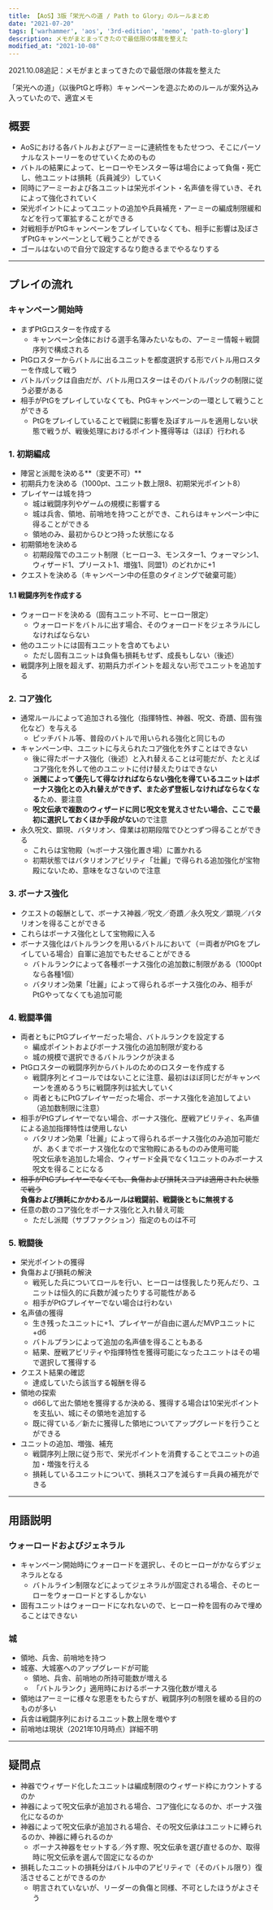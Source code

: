 ```yaml
---
title: 【AoS】3版「栄光への道 / Path to Glory」のルールまとめ
date: "2021-07-20"
tags: ['warhammer', 'aos', '3rd-edition', 'memo', 'path-to-glory']
description: メモがまとまってきたので最低限の体裁を整えた
modified_at: "2021-10-08"
---
```


2021.10.08追記：メモがまとまってきたので最低限の体裁を整えた

「栄光への道」（以後PtGと呼称）キャンペーンを遊ぶためのルールが案外込み入っていたので、適宜メモ

## 概要
- AoSにおける各バトルおよびアーミーに連続性をもたせつつ、そこにパーソナルなストーリーをのせていくためのもの
- バトルの結果によって、ヒーローやモンスター等は場合によって負傷・死亡し、他ユニットは損耗（兵員減少）していく
- 同時にアーミーおよび各ユニットは栄光ポイント・名声値を得ていき、それによって強化されていく
- 栄光ポイントによってユニットの追加や兵員補充・アーミーの編成制限緩和などを行って軍拡することができる
- 対戦相手がPtGキャンペーンをプレイしていなくても、相手に影響は及ぼさずPtGキャンペーンとして戦うことができる
- ゴールはないので自分で設定するなり飽きるまでやるなりする

---

## プレイの流れ
### キャンペーン開始時
- まずPtGロスターを作成する
  - キャンペーン全体における選手名簿みたいなもの、アーミー情報＋戦闘序列で構成される
- PtGロスターからバトルに出るユニットを都度選択する形でバトル用ロスターを作成して戦う
- バトルパックは自由だが、バトル用ロスターはそのバトルパックの制限に従う必要がある
- 相手がPtGをプレイしていなくても、PtGキャンペーンの一環として戦うことができる
  - PtGをプレイしていることで戦闘に影響を及ぼすルールを適用しない状態で戦うが、戦後処理におけるポイント獲得等は（ほぼ）行われる

### 1. 初期編成
- 陣営と派閥を決める**（変更不可）**
- 初期兵力を決める（1000pt、ユニット数上限8、初期栄光ポイント8）
- プレイヤーは城を持つ
  - 城は戦闘序列やゲームの規模に影響する
  - 城は兵舎、領地、前哨地を持つことができ、これらはキャンペーン中に得ることができる
  - 領地のみ、最初からひとつ持った状態になる
- 初期領地を決める
  - 初期段階でのユニット制限（ヒーロー3、モンスター1、ウォーマシン1、ウィザード1、プリースト1、増強1、同盟1）のどれかに+1
- クエストを決める（キャンペーン中の任意のタイミングで破棄可能）

#### 1.1 戦闘序列を作成する
- ウォーロードを決める（固有ユニット不可、ヒーロー限定）
  - ウォーロードをバトルに出す場合、そのウォーロードをジェネラルにしなければならない
- 他のユニットには固有ユニットを含めてもよい
  - ただし固有ユニットは負傷も損耗もせず、成長もしない（後述）
- 戦闘序列上限を超えず、初期兵力ポイントを超えない形でユニットを追加する

### 2. コア強化
- 通常ルールによって追加される強化（指揮特性、神器、呪文、奇蹟、固有強化など）を与える
  - ピッチバトル等、普段のバトルで用いられる強化と同じもの
- キャンペーン中、ユニットに与えられたコア強化を外すことはできない
  - 後に得たボーナス強化（後述）と入れ替えることは可能だが、たとえばコア強化を外して他のユニットに付け替えたりはできない
  - **派閥によって優先して得なければならない強化を得ているユニットはボーナス強化との入れ替えができず、また必ず登板しなければならなくなる**ため、要注意
  - **呪文伝承で複数のウィザードに同じ呪文を覚えさせたい場合、ここで最初に選択しておくほか手段がない**ので注意
- 永久呪文、顕現、バタリオン、偉業は初期段階でひとつずつ得ることができる
  - これらは宝物殿（≒ボーナス強化置き場）に置かれる
  - 初期状態ではバタリオンアビリティ「壮麗」で得られる追加強化が宝物殿にないため、意味をなさないので注意

### 3. ボーナス強化
- クエストの報酬として、ボーナス神器／呪文／奇蹟／永久呪文／顕現／バタリオンを得ることができる
- これらはボーナス強化として宝物殿に入る
- ボーナス強化はバトルランクを用いるバトルにおいて（＝両者がPtGをプレイしている場合）自軍に追加でもたせることができる
  - バトルランクによって各種ボーナス強化の追加数に制限がある（1000ptなら各種1個）
  - バタリオン効果「壮麗」によって得られるボーナス強化のみ、相手がPtGやってなくても追加可能

### 4. 戦闘準備
- 両者ともにPtGプレイヤーだった場合、バトルランクを設定する
  - 編成ポイントおよびボーナス強化の追加制限が変わる
  - 城の規模で選択できるバトルランクが決まる
- PtGロスターの戦闘序列からバトルのためのロスターを作成する
  - 戦闘序列とイコールではないことに注意、最初はほぼ同じだがキャンペーンを進めるうちに戦闘序列は拡大していく
  - 両者ともにPtGプレイヤーだった場合、ボーナス強化を追加してよい（追加数制限に注意）
- 相手がPtGプレイヤーでない場合、ボーナス強化、歴戦アビリティ、名声値による追加指揮特性は使用しない
  - バタリオン効果「壮麗」によって得られるボーナス強化のみ追加可能だが、あくまでボーナス強化なので宝物殿にあるもののみ使用可能 \
  呪文伝承を追加した場合、ウィザード全員でなく1ユニットのみボーナス呪文を得ることになる
- <s>相手がPtGプレイヤーでなくても、負傷および損耗スコアは適用された状態で戦う</s>\
**負傷および損耗にかかわるルールは戦闘前、戦闘後ともに無視する**
- 任意の数のコア強化をボーナス強化と入れ替え可能
  - ただし派閥（サブファクション）指定のものは不可

### 5. 戦闘後
- 栄光ポイントの獲得
- 負傷および損耗の解決
  - 戦死した兵についてロールを行い、ヒーローは怪我したり死んだり、ユニットは恒久的に兵数が減ったりする可能性がある
  - 相手がPtGプレイヤーでない場合は行わない
- 名声値の獲得
  - 生き残ったユニットに+1、プレイヤーが自由に選んだMVPユニットに+d6
  - バトルプランによって追加の名声値を得ることもある
  - 結果、歴戦アビリティや指揮特性を獲得可能になったユニットはその場で選択して獲得する
- クエスト結果の確認
  - 達成していたら該当する報酬を得る
- 領地の探索
  - d66して出た領地を獲得するか決める、獲得する場合は10栄光ポイントを支払い、城にその領地を追加する
  - 既に得ている／新たに獲得した領地についてアップグレードを行うことができる
- ユニットの追加、増強、補充
  - 戦闘序列上限に従う形で、栄光ポイントを消費することでユニットの追加・増強を行える
  - 損耗しているユニットについて、損耗スコアを減らす＝兵員の補充ができる

---
## 用語説明
### ウォーロードおよびジェネラル
- キャンペーン開始時にウォーロードを選択し、そのヒーローがかならずジェネラルとなる
  - バトルライン制限などによってジェネラルが固定される場合、そのヒーローをウォーロードとするしかない
- 固有ユニットはウォーロードになれないので、ヒーロー枠を固有のみで埋めることはできない

### 城
- 領地、兵舎、前哨地を持つ
- 城塞、大城塞へのアップグレードが可能
  - 領地、兵舎、前哨地の所持可能数が増える
  - 「バトルランク」適用時におけるボーナス強化数が増える
- 領地はアーミーに様々な恩恵をもたらすが、戦闘序列の制限を緩める目的のものが多い
- 兵舎は戦闘序列におけるユニット数上限を増やす
- 前哨地は現状（2021年10月時点）詳細不明

---

## 疑問点
- 神器でウィザード化したユニットは編成制限のウィザード枠にカウントするのか
- 神器によって呪文伝承が追加される場合、コア強化になるのか、ボーナス強化になるのか
- 神器によって呪文伝承が追加される場合、その呪文伝承はユニットに縛られるのか、神器に縛られるのか
  - ボーナス神器をセットする／外す際、呪文伝承を選び直せるのか、取得時に呪文伝承を選んで固定になるのか
- 損耗したユニットの損耗分はバトル中のアビリティで（そのバトル限り）復活させることができるのか
  - 明言されていないが、リーダーの負傷と同様、不可としたほうがよさそう